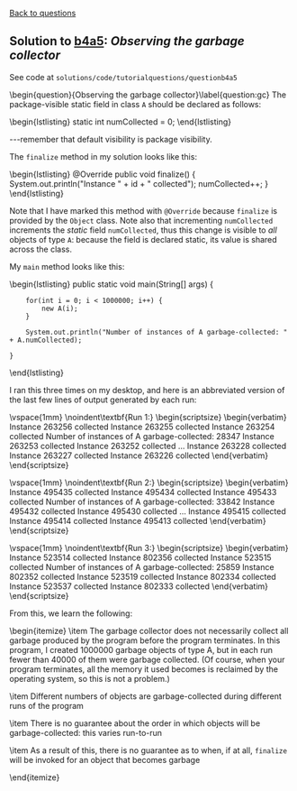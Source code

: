 [Back to questions](../README.md)

## Solution to [b4a5](../questions/b4a5): *Observing the garbage collector*

See code at `solutions/code/tutorialquestions/questionb4a5`

\begin{question}{Observing the garbage collector}\label{question:gc}
The package-visible static field in class `A` should be declared as follows:

\begin{lstlisting}
static int numCollected = 0;
\end{lstlisting}

---remember that default visibility is package visibility.

The `finalize` method in my solution looks like this:

\begin{lstlisting}
	@Override
	public void finalize() {
		System.out.println("Instance " + id + " collected");
		numCollected++;
	}
\end{lstlisting}

Note that I have marked this method with `@Override` because `finalize` is provided by the `Object` class.  Note also that incrementing `numCollected`
increments the *static* field `numCollected`, thus this change is visible to *all* objects of type `A`: because the field is declared static, its value is
shared across the class.

My `main` method looks like this:

\begin{lstlisting}
	public static void main(String[] args) {
		
		for(int i = 0; i < 1000000; i++) {
			new A(i);
		}
		
		System.out.println("Number of instances of A garbage-collected: " + A.numCollected);
		
	}
\end{lstlisting}

I ran this three times on my desktop, and here is an abbreviated version of the last few lines of output generated by each run:

\vspace{1mm}
\noindent\textbf{Run 1:}
\begin{scriptsize}
\begin{verbatim}
Instance 263256 collected
Instance 263255 collected
Instance 263254 collected
Number of instances of A garbage-collected: 28347
Instance 263253 collected
Instance 263252 collected
...
Instance 263228 collected
Instance 263227 collected
Instance 263226 collected
\end{verbatim}
\end{scriptsize}

\vspace{1mm}
\noindent\textbf{Run 2:}
\begin{scriptsize}
\begin{verbatim}
Instance 495435 collected
Instance 495434 collected
Instance 495433 collected
Number of instances of A garbage-collected: 33842
Instance 495432 collected
Instance 495430 collected
...
Instance 495415 collected
Instance 495414 collected
Instance 495413 collected
\end{verbatim}
\end{scriptsize}

\vspace{1mm}
\noindent\textbf{Run 3:}
\begin{scriptsize}
\begin{verbatim}
Instance 523514 collected
Instance 802356 collected
Instance 523515 collected
Number of instances of A garbage-collected: 25859
Instance 802352 collected
Instance 523519 collected
Instance 802334 collected
Instance 523537 collected
Instance 802333 collected
\end{verbatim}
\end{scriptsize}

From this, we learn the following:

\begin{itemize}
\item The garbage collector does not necessarily collect all garbage produced by the program before the program terminates.  In this program, I created 1000000 garbage objects of type A, but in each run fewer than 40000 of them were garbage collected.  (Of course, when your program terminates, all the memory it used becomes is reclaimed by the operating system, so this is not a problem.)

\item Different numbers of objects are garbage-collected during different runs of the program

\item There is no guarantee about the order in which objects will be garbage-collected: this varies run-to-run

\item As a result of this, there is no guarantee as to when, if at all, `finalize` will be invoked for an object that becomes garbage

\end{itemize}

